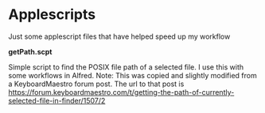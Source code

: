 # Applescripts
Just some applescript files that have helped speed up my workflow


**getPath.scpt**

Simple script to find the POSIX file path of a selected file. I use this with some workflows in Alfred. Note: This was copied and slightly modified from a KeyboardMaestro forum post. The url to that post is https://forum.keyboardmaestro.com/t/getting-the-path-of-currently-selected-file-in-finder/1507/2
